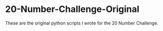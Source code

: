 # 20-Number-Challenge-Original
These are the original python scripts I wrote for the 20 Number Challenge.  
